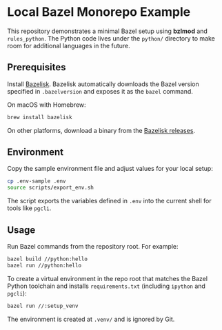 # Local Bazel Monorepo Example

This repository demonstrates a minimal Bazel setup using **bzlmod** and
`rules_python`.  The Python code lives under the `python/` directory to make room
for additional languages in the future.

## Prerequisites

Install [Bazelisk](https://github.com/bazelbuild/bazelisk). Bazelisk automatically
downloads the Bazel version specified in `.bazelversion` and exposes it as the `bazel`
command.

On macOS with Homebrew:

```bash
brew install bazelisk
```

On other platforms, download a binary from the [Bazelisk releases](https://github.com/bazelbuild/bazelisk/releases).

## Environment

Copy the sample environment file and adjust values for your local setup:

```bash
cp .env-sample .env
source scripts/export_env.sh
```

The script exports the variables defined in `.env` into the current shell for
tools like `pgcli`.

## Usage

Run Bazel commands from the repository root. For example:

```bash
bazel build //python:hello
bazel run //python:hello
```

To create a virtual environment in the repo root that matches the Bazel Python
toolchain and installs `requirements.txt` (including `ipython` and `pgcli`):

```bash
bazel run //:setup_venv
```

The environment is created at `.venv/` and is ignored by Git.
